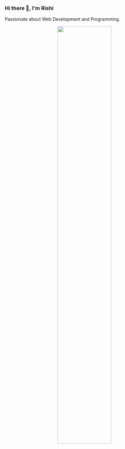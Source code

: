 ### Hi there 👋, I'm Rishi

<!--
**RISHI-1704/RISHI-1704** is a ✨ _special_ ✨ repository because its `README.md` (this file) appears on your GitHub profile.

Here are some ideas to get you started:

- 🔭 I’m currently working on ...
- 🌱 I’m currently learning ...
- 👯 I’m looking to collaborate on ...
- 🤔 I’m looking for help with ...
- 💬 Ask me about ...
- 📫 How to reach me: ...
- 😄 Pronouns: ...
- ⚡ Fun fact: ...
-->

Passionate about Web Development and Programming.

<p align="center">
<img align="center" width='58%' src="https://github-readme-stats.vercel.app/api/top-langs/?username=RISHI-1704&title_color=ffffff&icon_color=bb2acf&text_color=daf7dc&bg_color=151515"/>
</p>
